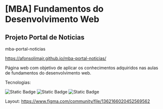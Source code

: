 # [MBA] Fundamentos do Desenvolvimento Web

## Projeto Portal de Noticias

mba-portal-noticias

https://afonsolimajr.github.io/mba-portal-noticias/

Página web com objetivo de aplicar os conhecimentos adquiridos nas aulas de fundamentos do desenvolvimento web.

Tecnologias:


![Static Badge](https://img.shields.io/badge/HTML-orange)
![Static Badge](https://img.shields.io/badge/CSS-blue)
![Static Badge](https://img.shields.io/badge/FLEXBOX-blue)

Layout:
https://www.figma.com/community/file/1362166020452569562
